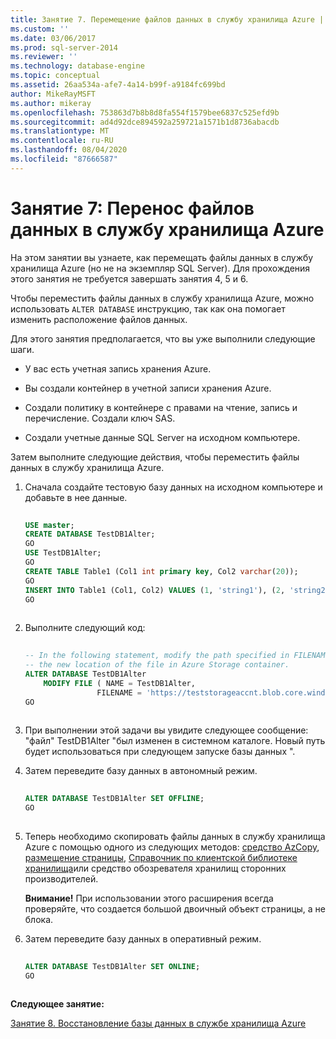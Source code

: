 ```yaml
---
title: Занятие 7. Перемещение файлов данных в службу хранилища Azure | Документация Майкрософт
ms.custom: ''
ms.date: 03/06/2017
ms.prod: sql-server-2014
ms.reviewer: ''
ms.technology: database-engine
ms.topic: conceptual
ms.assetid: 26aa534a-afe7-4a14-b99f-a9184fc699bd
author: MikeRayMSFT
ms.author: mikeray
ms.openlocfilehash: 753863d7b8b8d8fa554f1579bee6837c525efd9b
ms.sourcegitcommit: ad4d92dce894592a259721a1571b1d8736abacdb
ms.translationtype: MT
ms.contentlocale: ru-RU
ms.lasthandoff: 08/04/2020
ms.locfileid: "87666587"
---
```

# <a name="lesson-7-move-your-data-files-to-azure-storage"></a>Занятие 7: Перенос файлов данных в службу хранилища Azure
  На этом занятии вы узнаете, как перемещать файлы данных в службу хранилища Azure (но не на экземпляр SQL Server). Для прохождения этого занятия не требуется завершать занятия 4, 5 и 6.  
  
 Чтобы переместить файлы данных в службу хранилища Azure, можно использовать `ALTER DATABASE` инструкцию, так как она помогает изменить расположение файлов данных.  
  
 Для этого занятия предполагается, что вы уже выполнили следующие шаги.  
  
-   У вас есть учетная запись хранения Azure.  
  
-   Вы создали контейнер в учетной записи хранения Azure.  
  
-   Создали политику в контейнере с правами на чтение, запись и перечисление. Создали ключ SAS.  
  
-   Создали учетные данные SQL Server на исходном компьютере.  
  
 Затем выполните следующие действия, чтобы переместить файлы данных в службу хранилища Azure.  
  
1.  Сначала создайте тестовую базу данных на исходном компьютере и добавьте в нее данные.  
  
    ```sql  
  
    USE master;   
    CREATE DATABASE TestDB1Alter;   
    GO   
    USE TestDB1Alter;   
    GO   
    CREATE TABLE Table1 (Col1 int primary key, Col2 varchar(20));   
    GO   
    INSERT INTO Table1 (Col1, Col2) VALUES (1, 'string1'), (2, 'string2');   
    GO  
  
    ```  
  
2.  Выполните следующий код:  
  
    ```sql  
  
    -- In the following statement, modify the path specified in FILENAME to   
    -- the new location of the file in Azure Storage container.   
    ALTER DATABASE TestDB1Alter    
        MODIFY FILE ( NAME = TestDB1Alter,    
                    FILENAME = 'https://teststorageaccnt.blob.core.windows.net/testcontaineralter/TestDB1AlterData.mdf');   
    GO  
  
    ```  
  
3.  При выполнении этой задачи вы увидите следующее сообщение: "файл" TestDB1Alter "был изменен в системном каталоге. Новый путь будет использоваться при следующем запуске базы данных ".  
  
4.  Затем переведите базу данных в автономный режим.  
  
    ```sql  
  
    ALTER DATABASE TestDB1Alter SET OFFLINE;   
    GO  
  
    ```  
  
5.  Теперь необходимо скопировать файлы данных в службу хранилища Azure с помощью одного из следующих методов: [средство AzCopy](https://docs.microsoft.com/archive/blogs/windowsazurestorage/azcopy-uploadingdownloading-files-for-windows-azure-blobs), [размещение страницы](https://msdn.microsoft.com/library/azure/ee691975.aspx), [Справочник по клиентской библиотеке хранилища](https://msdn.microsoft.com/library/azure/dn261237.aspx)или средство обозревателя хранилищ сторонних производителей.  
  
     **Внимание!** При использовании этого расширения всегда проверяйте, что создается большой двоичный объект страницы, а не блока.  
  
6.  Затем переведите базу данных в оперативный режим.  
  
    ```sql  
  
    ALTER DATABASE TestDB1Alter SET ONLINE;   
    GO  
  
    ```  
  
 **Следующее занятие:**  
  
 [Занятие 8. Восстановление базы данных в службе хранилища Azure](lesson-7-restore-a-database-to-a-point-in-time.md)  
  
  
